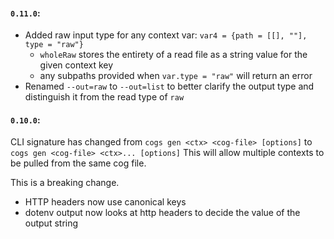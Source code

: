 #### `0.11.0`:

* Added raw input type for any context var: `var4 = {path = [[], ""], type = "raw"}`
   - `wholeRaw` stores the entirety of a read file as a string value for the given context key
   -  any subpaths provided when `var.type = "raw"` will return an error
*  Renamed `--out=raw` to `--out=list` to better clarify the output type and distinguish it from the read type of  `raw`

#### `0.10.0`:
CLI signature has changed from `cogs gen <ctx> <cog-file> [options]` to `cogs gen <cog-file> <ctx>... [options]`
This will allow multiple contexts to be pulled from the same cog file.

This is a breaking change.

* HTTP headers now use canonical keys
* dotenv output now looks at http headers to decide the value of the output string
